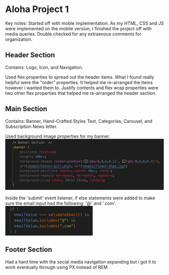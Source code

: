 # Aloha Project 1

Key notes: Started off with moble implementation. As my HTML, CSS and JS were implemented on the mobile version, I finished the project off with media queries. Double checked for any extraenous comments for organization.

## Header Section

Contains: Logo, Icon, and Navigation.

Used flex properties to spread out the header items. What I found really helpful were the "order" properties. It helped me re-arranged the items however i wanted them to. Justify contents and flex wrap properties were two other flex properties that helped me re-arranged the header section.

## Main Section 

Contains: Banner, Hand-Crafted Styles Text, Categories, Carousel, and Subscription News letter.

Used background image properties for my banner. 
![alt text](/images/screenshots/background-image.png)

Inside the 'submit' event listener, if else statements were added to make sure the email input had the following: '@' and '.com'.
![alt text](/images/screenshots/email-validator.png)

## Footer Section

Had a hard time with the social media navigation expanding but i got it to work eventually through using PX instead of REM
